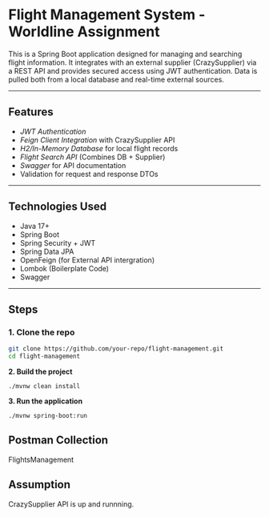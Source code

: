 # Flight Management System - Worldline Assignment

This is a Spring Boot application designed for managing and searching flight information. It integrates with an external supplier (CrazySupplier) via a REST API and provides secured access using JWT authentication. Data is pulled both from a local database and real-time external sources.

---

## Features

- *JWT Authentication*
- *Feign Client Integration* with CrazySupplier API
- *H2/In-Memory Database* for local flight records
- *Flight Search API* (Combines DB + Supplier)
- *Swagger* for API documentation
- Validation for request and response DTOs

---

## Technologies Used

- Java 17+
- Spring Boot
- Spring Security + JWT
- Spring Data JPA 
- OpenFeign (for External API intergration)
- Lombok (Boilerplate Code)
- Swagger

---

## Steps

### 1. Clone the repo

```bash
git clone https://github.com/your-repo/flight-management.git
cd flight-management
```

**2. Build the project**
```
./mvnw clean install
```

**3. Run the application**
```
./mvnw spring-boot:run
```

## Postman Collection 
FlightsManagement

## Assumption

CrazySupplier API is up and runnning.
